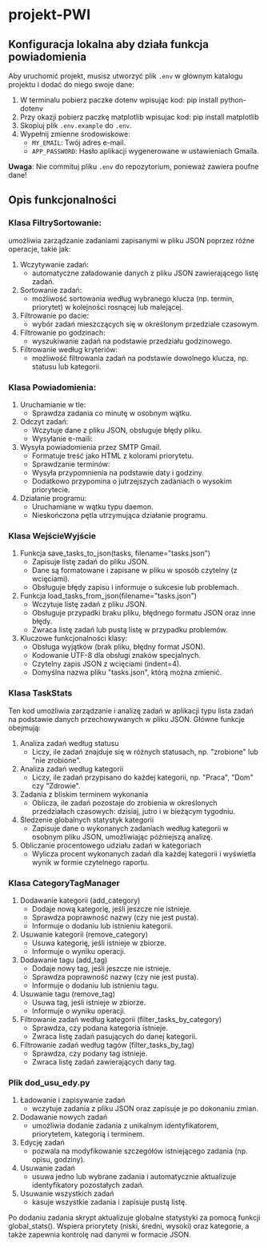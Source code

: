 # projekt-PWI



## Konfiguracja lokalna aby działa funkcja powiadomienia

Aby uruchomić projekt, musisz utworzyć plik `.env` w głównym katalogu projektu i dodać do niego swoje dane:
1. W terminalu pobierz paczke dotenv wpisując kod: pip install python-dotenv
2. Przy okazji pobierz paczkę matplotlib wpisujac kod: pip install matplotlib
3. Skopiuj plik `.env.example` do `.env`.
4. Wypełnij zmienne środowiskowe:
   - `MY_EMAIL`: Twój adres e-mail.
   - `APP_PASSWORD`: Hasło aplikacji wygenerowane w ustawieniach Gmaila.

**Uwaga**: Nie commituj pliku `.env` do repozytorium, ponieważ zawiera poufne dane!

## Opis funkcjonalności
### Klasa FiltrySortowanie:
umożliwia zarządzanie zadaniami zapisanymi w pliku JSON poprzez różne operacje, takie jak:
1. Wczytywanie zadań:
   - automatyczne załadowanie danych z pliku JSON zawierającego listę zadań.
2. Sortowanie zadań:
   - możliwość sortowania według wybranego klucza (np. termin, priorytet) w kolejności rosnącej lub malejącej.
3. Filtrowanie po dacie:
   - wybór zadań mieszczących się w określonym przedziale czasowym.
4. Filtrowanie po godzinach:
   - wyszukiwanie zadań na podstawie przedziału godzinowego.
5. Filtrowanie według kryteriów:
    - możliwość filtrowania zadań na podstawie dowolnego klucza, np. statusu lub kategorii.
### Klasa Powiadomienia:
1. Uruchamianie w tle:
   - Sprawdza zadania co minutę w osobnym wątku.
2. Odczyt zadań:
   - Wczytuje dane z pliku JSON, obsługuje błędy pliku.
   - Wysyłanie e-maili:
3. Wysyła powiadomienia przez SMTP Gmail.
   - Formatuje treść jako HTML z kolorami priorytetu.
   - Sprawdzanie terminów:
   - Wysyła przypomnienia na podstawie daty i godziny.
   - Dodatkowo przypomina o jutrzejszych zadaniach o wysokim priorytecie.
4. Działanie programu:
   - Uruchamiane w wątku typu daemon.
   - Nieskończona pętla utrzymująca działanie programu.
### Klasa WejścieWyjście
1. Funkcja save_tasks_to_json(tasks, filename="tasks.json")
   - Zapisuje listę zadań do pliku JSON.
   - Dane są formatowane i zapisane w pliku w sposób czytelny (z wcięciami).
   - Obsługuje błędy zapisu i informuje o sukcesie lub problemach.
2. Funkcja load_tasks_from_json(filename="tasks.json")
   - Wczytuje listę zadań z pliku JSON.
   - Obsługuje przypadki braku pliku, błędnego formatu JSON oraz inne błędy.
   - Zwraca listę zadań lub pustą listę w przypadku problemów.
3. Kluczowe funkcjonalności klasy:
   - Obsługa wyjątków (brak pliku, błędny format JSON).
   - Kodowanie UTF-8 dla obsługi znaków specjalnych.
   - Czytelny zapis JSON z wcięciami (indent=4).
   - Domyślna nazwa pliku "tasks.json", którą można zmienić.
### Klasa TaskStats
Ten kod umożliwia zarządzanie i analizę zadań w aplikacji typu lista zadań na podstawie danych przechowywanych w pliku JSON. Główne funkcje obejmują:

1. Analiza zadań według statusu
   - Liczy, ile zadań znajduje się w różnych statusach, np. "zrobione" lub "nie zrobione".
2. Analiza zadań według kategorii
   - Liczy, ile zadań przypisano do każdej kategorii, np. "Praca", "Dom" czy "Zdrowie".
3. Zadania z bliskim terminem wykonania
   - Oblicza, ile zadań pozostaje do zrobienia w określonych przedziałach czasowych: dzisiaj, jutro i w bieżącym tygodniu.
4. Śledzenie globalnych statystyk kategorii
   - Zapisuje dane o wykonanych zadaniach według kategorii w osobnym pliku JSON, umożliwiając późniejszą analizę.
5. Obliczanie procentowego udziału zadań w kategoriach
   - Wylicza procent wykonanych zadań dla każdej kategorii i wyświetla wynik w formie czytelnego raportu.
### Klasa CategoryTagManager
1. Dodawanie kategorii (add_category)
   - Dodaje nową kategorię, jeśli jeszcze nie istnieje.
   - Sprawdza poprawność nazwy (czy nie jest pusta).
   - Informuje o dodaniu lub istnieniu kategorii.
2. Usuwanie kategorii (remove_category)
   - Usuwa kategorię, jeśli istnieje w zbiorze.
   - Informuje o wyniku operacji.
3. Dodawanie tagu (add_tag)
   - Dodaje nowy tag, jeśli jeszcze nie istnieje.
   - Sprawdza poprawność nazwy (czy nie jest pusta).
   - Informuje o dodaniu lub istnieniu tagu.
4. Usuwanie tagu (remove_tag)
   - Usuwa tag, jeśli istnieje w zbiorze.
   - Informuje o wyniku operacji.
5. Filtrowanie zadań według kategorii (filter_tasks_by_category)
   - Sprawdza, czy podana kategoria istnieje.
   - Zwraca listę zadań pasujących do danej kategorii.
6. Filtrowanie zadań według tagów (filter_tasks_by_tag)
   - Sprawdza, czy podany tag istnieje.
   - Zwraca listę zadań zawierających dany tag.

### Plik dod_usu_edy.py
1. Ładowanie i zapisywanie zadań
   - wczytuje zadania z pliku JSON oraz zapisuje je po dokonaniu zmian.
2. Dodawanie nowych zadań
   - umożliwia dodanie zadania z unikalnym identyfikatorem, priorytetem, kategorią i terminem.
3. Edycję zadań
   - pozwala na modyfikowanie szczegółów istniejącego zadania (np. opisu, godziny).
4. Usuwanie zadań
   - usuwa jedno lub wybrane zadania i automatycznie aktualizuje identyfikatory pozostałych zadań.
5. Usuwanie wszystkich zadań
   - kasuje wszystkie zadania i zapisuje pustą listę.

Po dodaniu zadania skrypt aktualizuje globalne statystyki za pomocą funkcji global_stats().
Wspiera priorytety (niski, średni, wysoki) oraz kategorie, a także zapewnia kontrolę nad danymi w formacie JSON.
